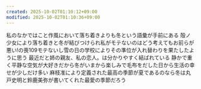 ```yaml
---
created: 2025-10-02T01:10:12+09:00
modified: 2025-10-02T01:10:36+09:00
---
```


私のなかではこと作風において落ち着きよりも冬という語彙が手前にある
殻ノ少女により落ち着きと冬が結びつけられ私がモテないのはどう考えてもお前らが悪い!の喪109モテないし雪の日の学校によりその準位が入れ替わりを果たしたように思う
最近だと姉の親友、私の恋人。は分かりやすく結ばれている
静かで重く平静な空気が大好きだから冬がいまから楽しみで毛布をだした日から生活の幸せが少しだけ多い
麻枝准により定義された最高の季節が夏であるのなら冬は丸戸史明と鈴鹿美弥が書いてくれた最愛の季節だろう
